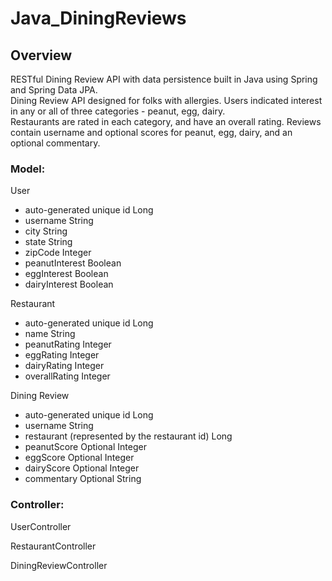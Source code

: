 # Java_DiningReviews

## Overview
RESTful Dining Review API with data persistence built in Java using Spring and Spring Data JPA.  
Dining Review API designed for folks with allergies. Users indicated interest in any or all of three categories - peanut, egg, dairy.  
Restaurants are rated in each category, and have an overall rating. 
Reviews contain username and optional scores for peanut, egg, dairy, and an optional commentary.


### Model:
User
  * auto-generated unique id Long
  * username String
  * city String
  * state String
  * zipCode Integer
  * peanutInterest Boolean
  * eggInterest Boolean
  * dairyInterest Boolean

Restaurant
  * auto-generated unique id Long
  * name String
  * peanutRating Integer
  * eggRating Integer
  * dairyRating Integer
  * overallRating Integer

Dining Review
  * auto-generated unique id Long
  * username String
  * restaurant (represented by the restaurant id) Long
  * peanutScore Optional Integer
  * eggScore Optional Integer
  * dairyScore Optional Integer
  * commentary Optional String

### Controller:
UserController

RestaurantController

DiningReviewController



